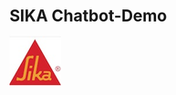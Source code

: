 # SIKA Chatbot-Demo

![SIKA Logo](sika-logo.jpg "SIKA LOGO")

<script>
  window.watsonAssistantChatOptions = {
      integrationID: "b54e556c-13a6-4007-bb05-4062c8d5b848", // The ID of this integration.
      region: "eu-de", // The region your integration is hosted in.
      serviceInstanceID: "8a2b9171-366e-4684-9d79-1deaecb2e1d7", // The ID of your service instance.
      onLoad: function(instance) { instance.render(); }
    };
  setTimeout(function(){
    const t=document.createElement('script');
    t.src="https://web-chat.global.assistant.watson.appdomain.cloud/loadWatsonAssistantChat.js";
    document.head.appendChild(t);
  });
</script>
        